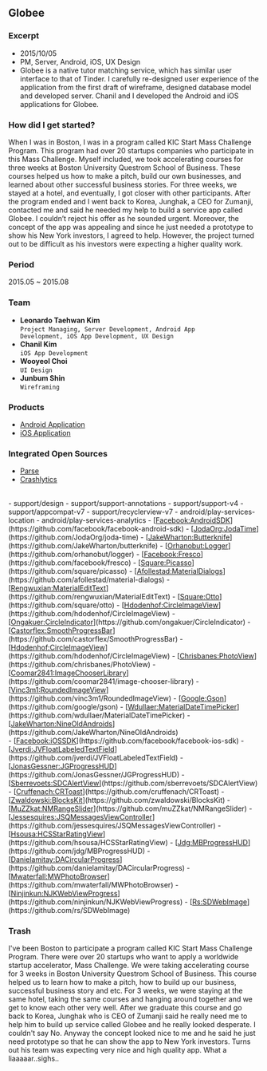 ## Globee

### **Excerpt**
- 2015/10/05
- PM, Server, Android, iOS, UX Design
- Globee is a native tutor matching service, which has similar user interface to that of Tinder. I carefully re-designed user experience of the application from the first draft of wireframe, designed database model and developed server. Chanil and I developed the Android and iOS applications for Globee.

### **How did I get started?**
When I was in Boston, I was in a program called KIC Start Mass Challenge Program. This program had over 20 startups companies who participate in this Mass Challenge. Myself included, we took accelerating courses for three weeks at Boston University Questrom School of Business. These courses helped us how to make a pitch, build our own businesses, and learned about other successful business stories. For three weeks, we stayed at a hotel, and eventually, I got closer with other participants. After the program ended and I went back to Korea, Junghak, a CEO for Zumanji, contacted me and said he needed my help to build a service app called Globee. I couldn’t reject his offer as he sounded urgent. Moreover, the concept of the app was appealing and since he just needed a prototype to show his New York investors, I agreed to help. However, the project turned out to be difficult as his investors were expecting a higher quality work.

### **Period**
2015.05 ~ 2015.08

### **Team**
- **Leonardo Taehwan Kim**  
   <code id="inline">Project Managing, Server Development, Android App Development, iOS App Development, UX Design</code>
- **Chanil Kim**  
   <code id="inline">iOS App Development</code>
- **Wooyeol Choi**  
   <code id="inline">UI Design</code>
- **Junbum Shin**  
   <code id="inline">Wireframing</code>

### **Products**
- [<u>Android Application</u>](https://play.google.com/store/apps/details?id=kr.globee)
- [<u>iOS Application</u>](https://itunes.apple.com/app/id1027749803?l=en)

### **Integrated Open Sources**
- [<u>Parse</u>](https://github.com/ParsePlatform)
- [<u>Crashlytics</u>](https://github.com/crashlytics)  
<br/>
- support/design
- support/support-annotations
- support/support-v4
- support/appcompat-v7
- support/recyclerview-v7
- android/play-services-location
- android/play-services-analytics
- [<u>Facebook:AndroidSDK</u>](https://github.com/facebook/facebook-android-sdk)
- [<u>JodaOrg:JodaTime</u>](https://github.com/JodaOrg/joda-time)
- [<u>JakeWharton:Butterknife</u>](https://github.com/JakeWharton/butterknife)
- [<u>Orhanobut:Logger</u>](https://github.com/orhanobut/logger)
- [<u>Facebook:Fresco</u>](https://github.com/facebook/fresco)
- [<u>Square:Picasso</u>](https://github.com/square/picasso)
- [<u>Afollestad:MaterialDialogs</u>](https://github.com/afollestad/material-dialogs)
- [<u>Rengwuxian:MaterialEditText</u>](https://github.com/rengwuxian/MaterialEditText)
- [<u>Square:Otto</u>](https://github.com/square/otto)
- [<u>Hdodenhof:CircleImageView</u>](https://github.com/hdodenhof/CircleImageView)
- [<u>Ongakuer:CircleIndicator</u>](https://github.com/ongakuer/CircleIndicator)
- [<u>Castorflex:SmoothProgressBar</u>](https://github.com/castorflex/SmoothProgressBar)
- [<u>Hdodenhof:CircleImageView</u>](https://github.com/hdodenhof/CircleImageView)
- [<u>Chrisbanes:PhotoView</u>](https://github.com/chrisbanes/PhotoView)
- [<u>Coomar2841:ImageChooserLibrary</u>](https://github.com/coomar2841/image-chooser-library)
- [<u>Vinc3m1:RoundedImageView</u>](https://github.com/vinc3m1/RoundedImageView)
- [<u>Google:Gson</u>](https://github.com/google/gson)
- [<u>Wdullaer:MaterialDateTimePicker</u>](https://github.com/wdullaer/MaterialDateTimePicker)
- [<u>JakeWharton:NineOldAndroids</u>](https://github.com/JakeWharton/NineOldAndroids)  
<br/>
- [<u>Facebook:iOSSDK</u>](https://github.com/facebook/facebook-ios-sdk)
- [<u>Jverdi:JVFloatLabeledTextField</u>](https://github.com/jverdi/JVFloatLabeledTextField)
- [<u>JonasGessner:JGProgressHUD</u>](https://github.com/JonasGessner/JGProgressHUD)
- [<u>Sberrevoets:SDCAlertView</u>](https://github.com/sberrevoets/SDCAlertView)
- [<u>Cruffenach:CRToast</u>](https://github.com/cruffenach/CRToast)
- [<u>Zwaldowski:BlocksKit</u>](https://github.com/zwaldowski/BlocksKit)
- [<u>MuZZkat:NMRangeSlider</u>](https://github.com/muZZkat/NMRangeSlider)
- [<u>Jessesquires:JSQMessagesViewController</u>](https://github.com/jessesquires/JSQMessagesViewController)
- [<u>Hsousa:HCSStarRatingView</u>](https://github.com/hsousa/HCSStarRatingView)
- [<u>Jdg:MBProgressHUD</u>](https://github.com/jdg/MBProgressHUD)
- [<u>Danielamitay:DACircularProgress</u>](https://github.com/danielamitay/DACircularProgress)
- [<u>Mwaterfall:MWPhotoBrowser</u>](https://github.com/mwaterfall/MWPhotoBrowser)
- [<u>Ninjinkun:NJKWebViewProgress</u>](https://github.com/ninjinkun/NJKWebViewProgress)
- [<u>Rs:SDWebImage</u>](https://github.com/rs/SDWebImage)

### **Trash**

I've been Boston to participate a program called KIC Start Mass Challenge Program. There were over 20 startups who want to apply a worldwide startup accelerator, Mass Challenge. We were taking accelerating course for 3 weeks in Boston University Questrom School of Business. This course helped us to learn how to make a pitch, how to build up our business, successful business story and etc. For 3 weeks, we were staying at the same hotel, taking the same courses and hanging around together and we get to know each other very well. After we graduate this course and go back to Korea, Junghak who is CEO of Zumanji said he really need me to help him to build up service called Globee and he really looked desperate. I couldn't say No. Anyway the concept looked nice to me and he said he just need prototype so that he can show the app to New York investors. Turns out his team was expecting very nice and high quality app. What a liaaaaar..sighs..
